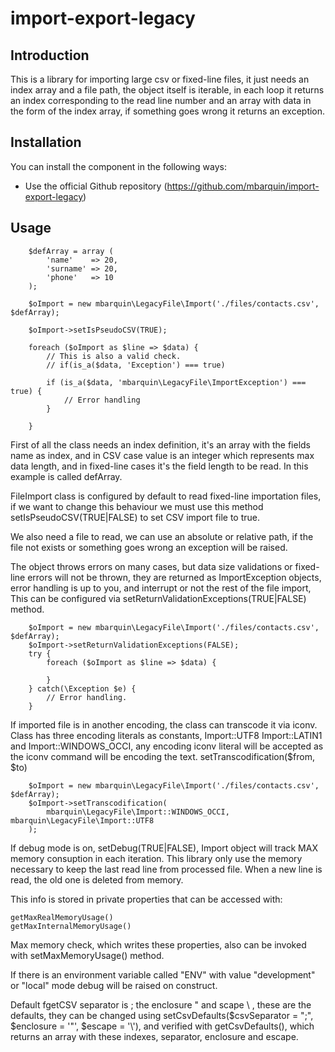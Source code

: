 import-export-legacy
========

Introduction
------------
This is a library for importing large csv or fixed-line files, it just needs an
index array and a file path, the object itself is iterable, in each loop it returns
an index corresponding to the read line number and an array with data in the
form of the index array, if something goes wrong it returns an exception.

Installation
------------

You can install the component in the following ways:

* Use the official Github repository (https://github.com/mbarquin/import-export-legacy)

Usage
-----

        $defArray = array (
            'name'    => 20,
            'surname' => 20,
            'phone'   => 10
        );

        $oImport = new mbarquin\LegacyFile\Import('./files/contacts.csv', $defArray);

        $oImport->setIsPseudoCSV(TRUE);

        foreach ($oImport as $line => $data) {
            // This is also a valid check.
            // if(is_a($data, 'Exception') === true)

            if (is_a($data, 'mbarquin\LegacyFile\ImportException') === true) {
                // Error handling
            }

        }

First of all the class needs an index definition, it's an array with the fields name
as index, and in CSV case value is an integer which represents max data length, 
and in fixed-line cases it's the field length to be read. In this example is called defArray.

FileImport class is configured by default to read fixed-line importation files, 
if we want to change this behaviour we must use this method setIsPseudoCSV(TRUE|FALSE) 
to set CSV import file to true.

We also need a file to read, we can use an absolute or relative path, if the file 
not exists or something goes wrong an exception will be raised.

The object throws errors on many cases, but data size validations or fixed-line errors
will not be thrown, they are returned as ImportException objects, error handling is up to you, 
and interrupt or not the rest of the file import, This can 
be configured via setReturnValidationExceptions(TRUE|FALSE) method.

        $oImport = new mbarquin\LegacyFile\Import('./files/contacts.csv', $defArray);
        $oImport->setReturnValidationExceptions(FALSE);
        try {
            foreach ($oImport as $line => $data) {

            }
        } catch(\Exception $e) {
            // Error handling.
        }

If imported file is in another encoding, the class can transcode it via iconv. 
Class has three encoding literals as constants, Import::UTF8
Import::LATIN1 and Import::WINDOWS_OCCI, any encoding iconv literal will be accepted as 
the iconv command will be encoding the text. setTranscodification($from, $to)

        $oImport = new mbarquin\LegacyFile\Import('./files/contacts.csv', $defArray);
        $oImport->setTranscodification(
            mbarquin\LegacyFile\Import::WINDOWS_OCCI, mbarquin\LegacyFile\Import::UTF8
        );

If debug mode is on, setDebug(TRUE|FALSE), Import object will track MAX memory consuption in each iteration.
This library only use the memory necessary to keep the last read line from processed file. 
When a new line is read, the old one is deleted from memory.

This info is stored in private properties that can be accessed with:

    getMaxRealMemoryUsage()
    getMaxInternalMemoryUsage()

Max memory check, which writes these properties, also can be invoked with setMaxMemoryUsage() method.

If there is an environment variable called "ENV" with value "development" or "local" 
mode debug will be raised on construct.

Default fgetCSV separator is ; the enclosure " and scape \ , these are the defaults, they can be changed
using setCsvDefaults($csvSeparator = ";",  $enclosure = '"', $escape = '\\'), and verified with 
getCsvDefaults(), which returns an array with these indexes, separator, enclosure and escape.
